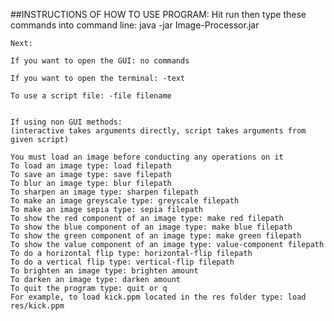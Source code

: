 ##INSTRUCTIONS OF HOW TO USE PROGRAM:
    Hit run then type these commands into command line:
    java -jar Image-Processor.jar

    Next:

    If you want to open the GUI: no commands

    If you want to open the terminal: -text

    To use a script file: -file filename

    
    If using non GUI methods:
    (interactive takes arguments directly, script takes arguments from given script)

    You must load an image before conducting any operations on it
    To load an image type: load filepath
    To save an image type: save filepath
    To blur an image type: blur filepath
    To sharpen an image type: sharpen filepath
    To make an image greyscale type: greyscale filepath
    To make an image sepia type: sepia filepath
    To show the red component of an image type: make red filepath
    To show the blue component of an image type: make blue filepath
    To show the green component of an image type: make green filepath
    To show the value component of an image type: value-component filepath
    To do a horizontal flip type: horizontal-flip filepath
    To do a vertical flip type: vertical-flip filepath
    To brighten an image type: brighten amount
    To darken an image type: darken amount
    To quit the program type: quit or q 
    For example, to load kick.ppm located in the res folder type: load res/kick.ppm
  
